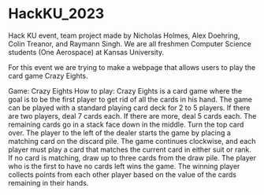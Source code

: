 # HackKU_2023
Hack KU event, team project made by Nicholas Holmes, Alex Doehring, Colin Treanor, and Raymann Singh.
We are all freshmen Computer Science students (One Aerospace) at Kansas University.

For this event we are trying to make a webpage that allows users to play the card game Crazy Eights. 

Game: Crazy Eights
 How to play:
  Crazy Eights is a card game where the goal is to be the first player to get rid of all the cards in his hand. The game can be played with a standard playing card deck for 2 to 5 players. If there are two players, deal 7 cards each. If there are more, deal 5 cards each. The remaining cards go in a stack face down in the middle. Turn the top card over. The player to the left of the dealer starts the game by placing a matching card on the discard pile. The game continues clockwise, and each player must play a card that matches the current card in either suit or rank. If no card is matching, draw up to three cards from the draw pile. The player who is the first to have no cards left wins the game. The winning player collects points from each other player based on the value of the cards remaining in their hands.
